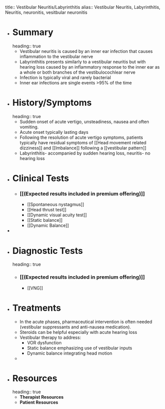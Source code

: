 title:: Vestibular Neuritis/Labyrinthitis
alias:: Vestibular Neuritis, Labyrinthitis, Neuritis, neuronitis, vesitbular neuronitis

- # Summary
  heading:: true
	- Vestibular neuritis is caused by an inner ear infection that causes inflammation to the vestibular nerve
	- Labyrinthitis presents similarly to a vestibular neuritis but with hearing loss caused by an inflammatory response to the inner ear as a whole or both branches of the vestibulocochlear nerve
	- Infection is typically viral and rarely bacterial
	- Inner ear infections are single events >95% of the time
- # History/Symptoms
  heading:: true
	- Sudden onset of acute vertigo, unsteadiness, nausea and often vomiting.
	- Acute onset typically lasting days
	- Following the resolution of acute vertigo symptoms, patients typically have residual symptoms of [[Head movement related dizziness]] and [[Imbalance]] following a [[vestibular pattern]]
	- Labyrinthitis- accompanied by sudden hearing loss, neuritis- no hearing loss
- # Clinical Tests
	- ### [[(Expected results included in premium offering)]]
		- [[Spontaneous nystagmus]]
		- [[Head thrust test]]
		- [[Dynamic visual acuity test]]
		- [[Static balance]]
		- [[Dynamic Balance]]
-
- # Diagnostic Tests
  heading:: true
	- ### [[(Expected results included in premium offering)]]
		- [[VNG]]
- # Treatments
	- In the acute phases, pharmaceutical intervention is often needed (vestibular suppressants and anti-nausea medication).
	- Steroids can be helpful especially with acute hearing loss
	- Vestibular therapy to address:
		- VOR dysfunction
		- Static balance emphasizing use of vestibular inputs
		- Dynamic balance integrating head motion
	-
- # Resources
  heading:: true
	- **Therapist Resources**
	- **Patient Resources**